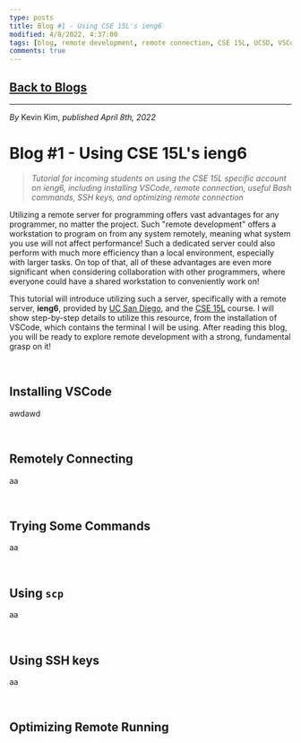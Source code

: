 ```yaml
---
type: posts
title: Blog #1 - Using CSE 15L's ieng6
modified: 4/8/2022, 4:37:00
tags: [blog, remote development, remote connection, CSE 15L, UCSD, VSCode]
comments: true
---
```


## [Back to Blogs](/blogs)

---
*By* Kevin Kim, *published April 8th, 2022*
# Blog #1 - Using CSE 15L's ieng6

> *Tutorial for incoming students on using the CSE 15L specific account on ieng6, including installing VSCode, remote connection, useful Bash commands, SSH keys, and optimizing remote connection*


Utilizing a remote server for programming offers vast advantages for any programmer, no matter the project. Such "remote development" offers a workstation to program on from any system remotely, meaning what system you use will not affect performance! Such a dedicated server could also perform with much more efficiency than a local environment, especially with larger tasks. On top of that, all of these advantages are even more significant when considering collaboration with other programmers, where everyone could have a shared workstation to conveniently work on!

This tutorial will introduce utilizing such a server, specifically with a remote server, **ieng6**, provided by [UC San Diego](https://ucsd.edu/), and the [CSE 15L](http://ieng6.ucsd.edu/~cs15x/) course. I will show step-by-step details to utilize this resource, from the installation of VSCode, which contains the terminal I will be using. After reading this blog, you will be ready to explore remote development with a strong, fundamental grasp on it!

&nbsp;
## **Installing VSCode**

awdawd


&nbsp;
## **Remotely Connecting**

aa


&nbsp;
## **Trying Some Commands**

aa


&nbsp;
## **Using `scp`**

aa


&nbsp;
## **Using SSH keys**

aa


&nbsp;
## **Optimizing Remote Running**